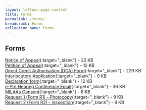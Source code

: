 ```yaml
---
layout: leftnav-page-content
title: Forms
permalink: /forms/
breadcrumb: Forms
collection_name: Forms
---
```


Forms
---
[Notice of Appeal](/files/Form-NOA.pdf/){:target="_blank"}  - 23 KB <br>
[Petition of Appeal](/files/Form-POA-Sept09.pdf/){:target="_blank"}  - 12 KB <br>
[Direct Credit Authorisation (DCA) Form](/files/Form-DCA-07Mar2013.doc/){:target="_blank"}  - 229 KB <br>
[Interlocutory Application](/files/Form-Interlocutory-lpl-2-Sept09.pdf/){:target="_blank"}  - 9 KB <br>
[Declaration form](/files/Form-DeclarationFm-lpl-2Sept09.pdf.doc/){:target="_blank"}  - 12 KB <br>
[e-Pre Hearing Conference Email](/files/September2006.doc/){:target="_blank"}  - 36 KB <br>
[MiLAAs Consent](/files/Form-Milaas-Consent.pdf/){:target="_blank"}  - 8 KB <br>
[Request 1 (Form R1) - Photocopy](/files/Form-Request1-Photocopy-14Aug09.pdf/){:target="_blank"}  - 9 KB <br>
[Request 2 (Form R2) - Inspection](/files/Form-Request2-Inspection-14Aug09.pdf/){:target="_blank"}  - 8 KB <br>


